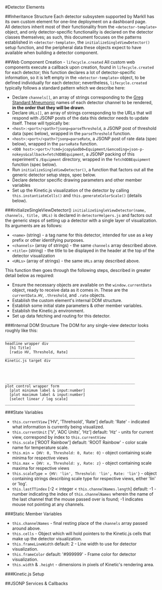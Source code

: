 #Detector Elements

##Inheritance Structure
Each detector subsystem supported by MarkII has its own custom element for one-line deployment on a dashboard page.  
All detectors inherit most of their functionality from the `<detector-template>` object, and only detector-specific functionality is declared on the detector classes themselves; as such, this document focuses on the patterns established in `<detector-template>`, the `initializeSingleViewDetector()` setup function, and the peripheral data these objects expect to have available when building a detector component.

##Web Component Creation - `lifecycle.created`
All custom web components execute a callback upon creation, found in `lifecycle.created` for each detector; this function declares a lot of detector-specific information, so it is left empty in the `<detector-template>` object, to be defined individually for each detector; nevertheless, `lifecycle.created` typically follows a standard pattern which we describe here:

 - Declare `channels[]`, an array of strings corresponding to the [Greg Standard Mneumonic](http://www.triumf.info/wiki/tigwiki/index.php/Detector_Nomenclature) names of each detector channel to be rendered, **in the order that they will be drawn**.
 - Declare `URLs[]`, an array of strings corresponding to the URLs that will respond with JSONP posts of the data this detector needs to update itself.  These will typically be:
  - `<host>:<port>/<path>?jsonp=parseThreshold`, a JSONP post of threshold data (spec below), wrapped in the `parseThreshold` function.
  - `<host>:<port>/<path>?jsonp=parseRate`, a JSONP post of rate data (spec below), wrapped in the `parseRate` function.
  - `<ODB host>:<port>/?cmd=jcopy&odb0=Equipment/&encoding=json-p-nokeys&callback=fetchODBEquipment`, a JSONP packing of this experiment's `/Equipment` directory, wrapped in the `fetchODBEquipment` function (spec below).
 - Run `initializeSingleViewDetector()`, a function that factors out all the generic detector setup steps, spec below. 
 - Declare detector specific drawing parameters and other member variables
 - Set up the Kinetic.js visualization of the detector by calling `this.instantiateCells()` and `this.generateColorScale()` (details below).

###initializeSingleViewDetector()
`initializeSingleViewDetector(name, channels, title, URLs)` is declared in `detectorHelpers.js` and factors out the generic steps of setting up a detector with a single layer of visualization.  Its arguments are as follows:
 - `<name>` (string) - a tag name for this detector, intended for use as a key prefix or other identifying purposes.
 - `<channels>` (array of strings) - the same `channels` array described above.
 - `<title>` (string) - the title to be displayed in the header at the top of the detector visualization
 - `<URLs>` (array of strings) - the same `URLs` array described above.

This function then goes through the following steps, described in greater detail below as required:
 - Ensure the necessary objects are available on the `window.currentData` object, ready to receive data as it comes in.  These are the `currentData.HV`, `.threshold`, and `.rate` objects.
 - Establish the custom element's internal DOM structure.
 - Establish some initial state parameters & other member variables.
 - Establish the Kinetic.js environment.
 - Set up data fetching and routing for this detector.

###Internal DOM Structure
The DOM for any single-view detector looks roughly like this:
```
____________________________________________________________
headline wrapper div
  [h1 Title]
  [radio HV, Threshold, Rate]
____________________________________________________________
Kinetic.js target div




____________________________________________________________
plot control wrapper form
  [plot minimum label & input:number]
  [plot maximum label & input:number]
  [select linear / log scale]
____________________________________________________________
```

###State Variables
 - `this.currentView` ['HV', 'Threhsold', 'Rate'] default: 'Rate' - indicated what information is currently being visualized.
 - `this.currentUnit` ['V', 'ADC Units', 'Hz'] default: 'Hz' - units for current view, correspond by index to `this.currentView`
 - `this.scale` ['ROOT Rainbow'] default: 'ROOT Rainbow' - color scale name for temperature scale. 
 - `this.min = {HV: 0, Threshold: 0, Rate: 0}` - object containing scale minima for respective views
 - `this.max = {HV: x, Threshold: y, Rate: z}` - object containing scale maxima for respective views
 - `this.scaleType = {HV: 'lin', Threshold: 'lin', Rate: 'lin'}` - object containing strings describing scale type for respective views, either 'lin' or 'log'. 
 - `this.lastTTindex` [-2 < integer < `this.channelNames.length`] default: -1 - number indicating the index of `this.channelNames` wherein the name of the last channel that the mouse passed over is found; -1 indicates mouse not pointing at any channels.

###Static Member Variables
 - `this.channelNames` - final resting place of the `channels` array passed around above.
 - `this.cells` - Object which will hold pointers to the Kinetic.js cells that make up the detector visualization.
 - `this.frameLineWidth` default: 2 - Line width to use for detector visualization.
 - `this.frameColor` default: '#999999' - Frame color for detector visualization.
 - `this.width` & `.height` - dimensions in pixels of Kinetic's rendering area.

###Kinetic.js Setup

##JSONP Services & Callbacks







